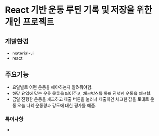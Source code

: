 # React 기반 운동 루틴 기록 및 저장을 위한 개인 프로젝트

## 개발환경 

- material-ui
- react

## 주요기능

- 요일별로 어떤 운동을 해야하는지 알려줘야함.
- 해당 요일에 맞는 운동 목록을 띄어주고, 체크박스를 통해 진행한 운동을 체크함.
- 금일 진행한 운동을 체크하고 제출 버튼을 눌러서 제출하면 체크한 값을 토대로 운동 오늘 나의 운동량과 강도에 대한 평가를 해줌. 

### 특이사항 
-  